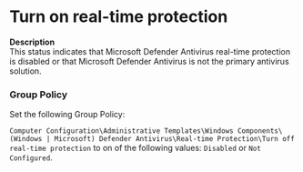 # Turn on real-time protection

**Description**  
This status indicates that Microsoft Defender Antivirus real-time protection is disabled or that Microsoft Defender Antivirus is not the primary antivirus solution. 

### Group Policy

Set the following Group Policy: 

`Computer Configuration\Administrative Templates\Windows Components\(Windows | Microsoft) Defender Antivirus\Real-time Protection\Turn off real-time protection` to on of the following values: `Disabled` or `Not Configured`. 